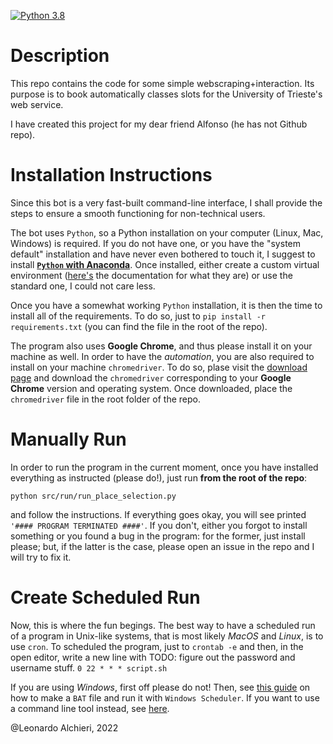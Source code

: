 [![Python 3.8](https://img.shields.io/badge/python-3.8-blue.svg)](https://www.python.org/downloads/release/python-380/)


# Description

This repo contains the code for some simple webscraping+interaction. Its purpose is to book automatically classes slots for the University of Trieste's web service.

I have created this project for my dear friend Alfonso (he has not Github repo).

# Installation Instructions

Since this bot is a very fast-built command-line interface, I shall provide the steps to ensure a smooth functioning for non-technical users.

The bot uses `Python`, so a Python installation on your computer (Linux, Mac, Windows) is required. If you do not have one, or you have the "system default" installation and have never even bothered to touch it, I suggest to install [**`Python` with Anaconda**](https://www.anaconda.com/products/individual). Once installed, either create a custom virtual environment ([here's](https://docs.conda.io/projects/conda/en/latest/user-guide/tasks/manage-environments.html) the documentation for what they are) or use the standard one, I could not care less.

Once you have a somewhat working `Python` installation, it is then the time to install all of the requirements. To do so, just to `pip install -r requirements.txt` (you can find the file in the root of the repo).

The program also uses **Google Chrome**, and thus please install it on your machine as well. In order to have the *automation*, you are also required to install on your machine `chromedriver`. To do so, plase visit the [download page](https://chromedriver.chromium.org/downloads) and download the `chromedriver` corresponding to your **Google Chrome** version and operating system.
Once downloaded, place the `chromedriver` file in the root folder of the repo.

# Manually Run

In order to run the program in the current moment, once you have installed everything as instructed (please do!), just run **from the root of the repo**:
```
python src/run/run_place_selection.py
```
and follow the instructions. If everything goes okay, you will see printed `'#### PROGRAM TERMINATED ####'`. If you don't, either you forgot to install something or you found a bug in the program: for the former, just install please; but, if the latter is the case, please open an issue in the repo and I will try to fix it.

# Create Scheduled Run

Now, this is where the fun begings. The best way to have a scheduled run of a program in Unix-like systems, that is most likely *MacOS* and *Linux*, is to use `cron`. To scheduled the program, just to `crontab -e` and then, in the open editor, write a new line with 
TODO: figure out the password and username stuff.
```0 22 * * * script.sh```

If you are using *Windows*, first off please do not! Then, see [this guide](https://datatofish.com/python-script-windows-scheduler/) on how to make a `BAT` file and run it with `Windows Scheduler`.
If you want to use a command line tool instead, see [here](https://ss64.com/nt/schtasks.html).

@Leonardo Alchieri, 2022
